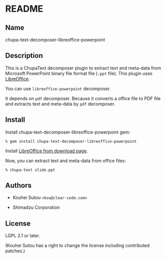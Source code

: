 # README

## Name

chupa-text-decomposer-libreoffice-powerpoint

## Description

This is a ChupaText decomposer plugin to extract text and meta-data
from Microsoft PowerPoint binary file format file (`.ppt` file). This
plugin uses [LibreOffice](https://www.libreoffice.org/).

You can use `libreoffice-powerpoint` decomposer.

It depends on `pdf` decomposer. Because it converts a office file to
PDF file and extracts text and meta-data by `pdf` decomposer.

## Install

Install chupa-text-decomposer-libreoffice-powerpoint gem:

```
% gem install chupa-text-decomposer-libreoffice-powerpoint
```

Install
[LibreOffice from download page](http://www.libreoffice.org/download).

Now, you can extract text and meta-data from office files:

```
% chupa-text slide.ppt
```

## Authors

  * Kouhei Sutou `<kou@clear-code.com>`

  * Shimadzu Corporation

## License

LGPL 2.1 or later.

(Kouhei Sutou has a right to change the license including contributed
patches.)
